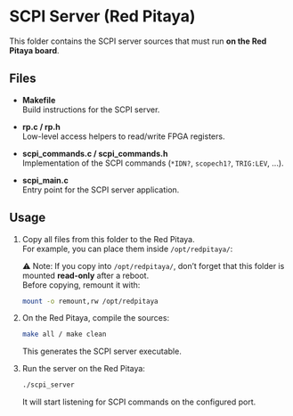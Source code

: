 # SCPI Server (Red Pitaya)

This folder contains the SCPI server sources that must run **on the Red Pitaya board**.

## Files

- **Makefile**  
  Build instructions for the SCPI server.

- **rp.c / rp.h**  
  Low-level access helpers to read/write FPGA registers.

- **scpi_commands.c / scpi_commands.h**  
  Implementation of the SCPI commands (`*IDN?`, `scopech1?`, `TRIG:LEV`, ...).

- **scpi_main.c**  
  Entry point for the SCPI server application.

## Usage

1. Copy all files from this folder to the Red Pitaya.  
   For example, you can place them inside `/opt/redpitaya/`:

   ⚠️ Note: If you copy into `/opt/redpitaya/`, don’t forget that this folder is mounted **read-only** after a reboot.  
   Before copying, remount it with:
   ```bash
   mount -o remount,rw /opt/redpitaya
   ```

2. On the Red Pitaya, compile the sources:
   ```bash
   make all / make clean
   ```

   This generates the SCPI server executable.

3. Run the server on the Red Pitaya:
   ```bash
   ./scpi_server
   ```

   It will start listening for SCPI commands on the configured port.
